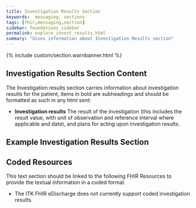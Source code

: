 ```yaml
---
title: Investigation Results Section
keywords:  messaging, sections
tags: [fhir,messaging,section]
sidebar: foundations_sidebar
permalink: explore_invest_results.html
summary: "Gives information about Investigation Results section"
---
```


{% include custom/section.warnbanner.html %}

## Investigation Results Section Content ##
The Investigation results section carries information about investigation results for the patient, items in bold are subheadings and should be formatted as such in any html sent:

- **Investigation results** The result of the investigation (this includes the result value, with unit of observation and reference interval where applicable and date), and plans for acting upon investigation results.

## Example Investigation Results Section ##


<script src="https://gist.github.com/IOPS-DEV/72e6cca3707440c2299d7655b60a7b23.js"></script>

## Coded Resources ##

This text section should be linked to the following FHIR Resources to provide the textual information in a coded format.

- The ITK FHIR eDischarge does not currently support coded investigation results.








